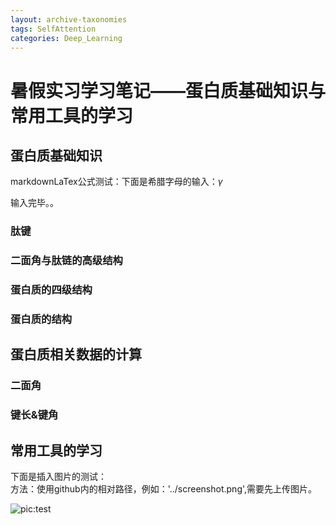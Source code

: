 ```yaml
---  
layout: archive-taxonomies  
tags: SelfAttention  
categories: Deep_Learning  
---  
```


# 暑假实习学习笔记——蛋白质基础知识与常用工具的学习  

  
## 蛋白质基础知识 
markdownLaTex公式测试：下面是希腊字母的输入：$\gamma$  


输入完毕。。

### 肽键  

### 二面角与肽链的高级结构  

### 蛋白质的四级结构  

### 蛋白质的结构  



## 蛋白质相关数据的计算  

### 二面角  

### 键长&键角  



## 常用工具的学习



下面是插入图片的测试：  
方法：使用github内的相对路径，例如：'../screenshot.png',需要先上传图片。
  
![pic:test](https://github.com/zyhacquaintance/zyhacquaintance.github.io/blob/main/screenshot.png?raw=true)  

